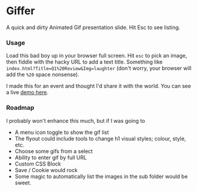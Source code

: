 Giffer
======

A quick and dirty Animated Gif presentation slide. Hit Esc to see listing.

### Usage
Load this bad boy up in your browser full screen. Hit ``esc`` to pick an image, then fiddle with the hacky URL to add a text title. Something like ``index.html?Title=Q1%20Review&Img=laughter`` (don't worry, your browser will add the ``%20`` space nonsense).

I made this for an event and thought I'd share it with the world. You can see a live [demo here](http://rle.me/misc/giffer/giffer.html?Title=Giffer%20-%20github.com/arleym/giffer&Img=happydance).

### Roadmap
I probably won't enhance this much, but if I was going to

- A menu icon toggle to show the gif list
- The flyout could include tools to change h1 visual styles; colour, style, etc.
- Choose some gifs from a select
- Ability to enter gif by full URL
- Custom CSS Block
- Save / Cookie would rock
- Some magic to automatically list the images in the sub folder would be sweet.


